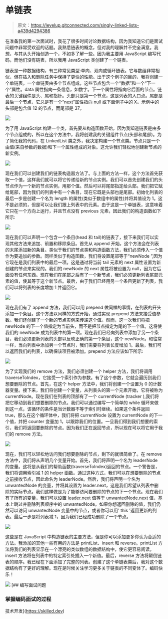 # 单链表

> 原文：<https://levelup.gitconnected.com/singly-linked-lists-a439d4294386>

在准备我的第一次面试时，我花了很多时间讨论数据结构，因为我知道它们是面试问题中非常受欢迎的话题。我熟悉链表的概念，但对我的理解并不完全满意。我想，与其从头开始创造一个，不如多了解一些。因为我主要用 JavaScript 编写代码，而他们没有链表，所以我用 JavaScript 类创建了一个链表。

链表是一种数据结构，有三种常见类型:单向、双向或循环链表。它与数组非常相似，但在插入和删除任务中保持了更快的性能。出于这个例子的目的，我将创建一个单链表。一个单链表由多个节点组成，这些节点包含一个“数据”和一个“下一个”属性。data 属性指向一条信息，如数字。下一个属性将指向它后面的节点。链表的关键组件是头、尾和指针。头部只是第一个节点，这是列表的入口点。尾部是最后一个节点，它总是有一个“next”属性指向 null 或下面例子中的 X。示例中的头部是包含值 12 的节点，而尾部是 37。

![](img/e81ea0909abc0d2886a437cc491c957d.png)

为了用 JavaScript 构建一个类，首先要从构造函数开始。因为我知道链表是由多个节点组成的，所以在这个方法中，我将创建我的关键组件节点(头部和尾部)。为了简化我的代码，在 LinkedList 类之外，我决定构建一个节点类。节点只是一个由值(来自参数的数据)和下一个属性组成的对象。这允许我们轻松地创建新节点的新实例。

![](img/91025a30f938b1f61fb1540645d1b88e.png)

现在我们可以创建我们的链表构造器方法了。与上面的方法一样，这个方法首先获取一个值，这样我们就可以将它传递给新的节点实例。我们可以首先创建我们的头节点作为一个新的节点实例，用那个值。然后可以将尾部指定给头部。我们把它赋给尾部，因为我们的列表中有一个条目，现在它既是头部也是尾部。初始化列表的最后一步是创建一个名为 length 的属性(类似于数组中的属性)并将其值设为 1。这不是必须的，但是可以让我们跟上列表中的元素。由于这是一个单链表，这意味着它只在一个方向上运行，并且节点没有 previous 元素，因此我们的构造函数如下所示:

![](img/b925bb2bd3fde7667320ab757c0070a0.png)

现在我们可以声明一个包含一个条目(head 和 tail)的链表了，接下来我们可以实现其他方法来追加、前置和移除条目。首先从 append 开始，这个方法会在列表的末尾添加新的条目。类似于我们的节点类和构造函数方法，我们必须传入一个值作为要追加的参数。同样类似于构造函数，我们将设置尾部等于“newNode ”,因为它现在是我们列表中的最后一项。这是通过将当前 tail 元素的 next 属性设置为新创建的节点来实现的。我们的 newNode 的 next 属性将被设置为 null，因为它后面没有任何东西。现在我们在尾部之后有了一个新节点，我们必须更新列表尾部元素的值，使其等于这个新节点。最后，由于我们已经用另一个条目更新了列表，我们可以将列表的长度增加 1 并返回它。

![](img/0b0364a017f9cfcdd216ce79521b6992.png)

现在我们有了 append 方法，我们可以用 prepend 做同样的事情，在列表的开头添加一个条目。这个方法以同样的方式开始，通过实现 prepend 方法来接受值参数。我们还创建了一个新的节点实例来传递这个值。然而，这一次我们将把 newNode 的下一个值指定为当前头，而不是把节点指定为尾的下一个值。这将使我们的 newNode 成为列表中的第一项。现在我们已经向列表中添加了另一个条目，我们必须更新列表的头部以反映正确的第一个条目，这个 newNode。和往常一样，当向列表中添加另一个节点时，我们需要将列表长度增加 1。最后，我们可以返回我们的列表，以确保该项目被添加。prepend 方法应该如下所示:

![](img/d0bb68113d84bf4226f284ca9886554d.png)

为了实现我们的 remove 方法，我们必须创建一个 helper 方法，我们将调用 traverseToIndex，它接受一个索引作为参数。有了这个参数，它就会遍历到我们想要删除的节点。首先，在这个 helper 方法中，我们将创建一个设置为 0 的计数器变量。接下来，我们将创建一个变量，从列表头的第一个元素开始，它将被称为 currentNode。现在我们在列表的顶部有了一个 currentNode (tracker ),我们将把它移动到我们想要删除的节点。我们可以通过编写一个简单的 while 循环来做到这一点，该循环的条件是当计数器不等于索引时继续。如果这个条件返回 true，那么在这个循环体中，我们将把 currentNode 设置为 currentNode 的下一个值，并把 counter 变量加 1，以跟踪我们的位置。一旦我们得到我们想要的索引，我们将返回要删除的节点。因为我们正在返回节点，所以现在可以将它用于我们的 remove 方法。

![](img/ec63b84630765717c6e108781c89ea31.png)

现在，我们可以轻松地访问我们想要删除的节点，剩下的就很简单了。在 remove 方法中，我们将从声明几个变量开始。首先，我们将声明一个名为 leaderNode 的变量。这将是从我们的帮助函数(traverseToIndex)返回的节点。一个警告是，我们将调用索引减 1 的 helper 函数。通过这种方式，我们可以在想要删除的节点之前接收节点，因此命名为 leaderNode。然后，我们将声明一个名为 unwantedNode 的变量，并将其设置为 leader.next，这是我们希望从列表中删除的实际节点。我们这样做是为了能够访问要删除的节点的下一个节点。现在我们有了所有的变量，我们可以设置 leader.next 值等于 unwantedNode.next 值，基本上跳过并删除列表顺序中的 unwantedNode。如果你想返回删除的值，我们仍然可以访问 unwantedNode 变量中的节点，或者你可以用' this '返回更新的列表。最后一步是将列表减 1，因为我们已经成功删除了一个节点。

![](img/7e459c3b57f74512873a930f150d1761.png)

这些是在 JavaScript 中构造链表的主要方法，但是你可以添加更多你认为合适的方法。我添加的其他一些有用的方法是 printList、insert 和 reverse。printList 方法将我们的列表显示在一个漂亮的类似数组的数据结构中，使它更容易阅读。insert 方法将在列表中的特定索引处插入一个新值。最后，reverse 方法将颠倒链表的顺序。我已经在下面添加了完整的列表。创建了这个单链表类后，我对这个数据结构有了更好的理解。现在是时候关注学习更多关于链表的不同变体了。编码快乐！

![](img/3d7f6faf6754812d888e9b46142aba99.png)[](https://skilled.dev) [## 编写面试问题

### 掌握编码面试的过程

技术开发](https://skilled.dev)